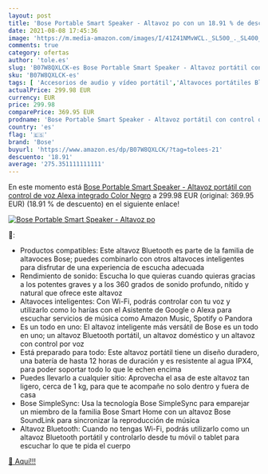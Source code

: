 ```yaml
---
layout: post
title: 'Bose Portable Smart Speaker - Altavoz po con un 18.91 % de descuento'
date: 2021-08-08 17:45:36
image: 'https://m.media-amazon.com/images/I/41Z41NMvWCL._SL500_._SL400_.jpg'
comments: true
category: ofertas
author: 'tole.es'
slug: 'B07W8QXLCK-es Bose Portable Smart Speaker - Altavoz portátil con control...'
sku: 'B07W8QXLCK-es'
tags: [ 'Accesorios de audio y vídeo portátil','Altavoces portátiles Bluetooth','Altavoces portátiles y altavoces con puerto dock','Audio y vídeo portátil','Electrónica','alexa','bose', ]
actualPrice: 299.98 EUR
currency: EUR
price: 299.98
comparePrice: 369.95 EUR
prodname: 'Bose Portable Smart Speaker - Altavoz portátil con control de voz Alexa integrado  Color Negro'
country: 'es'
flag: '🇪🇸'
brand: 'Bose'
buyurl: 'https://www.amazon.es/dp/B07W8QXLCK/?tag=tolees-21'
descuento: '18.91'
average: '275.351111111111'
---
```


En este momento está [Bose Portable Smart Speaker - Altavoz portátil con control de voz Alexa integrado  Color Negro](https://www.amazon.es/dp/B07W8QXLCK/?tag=tolees-21) a 299.98 EUR (original: 369.95 EUR) (18.91 %  de descuento) en el siguiente enlace!

[![Bose Portable Smart Speaker - Altavoz po](https://m.media-amazon.com/images/I/41Z41NMvWCL._SL500_._SL400_.jpg)](https://www.amazon.es/dp/B07W8QXLCK/?tag=tolees-21)

🔎:

- Productos compatibles: Este altavoz Bluetooth es parte de la familia de altavoces Bose; puedes combinarlo con otros altavoces inteligentes para disfrutar de una experiencia de escucha adecuada
- Rendimiento de sonido: Escucha lo que quieras cuando quieras gracias a los potentes graves y a los 360 grados de sonido profundo, nítido y natural que ofrece este altavoz
- Altavoces inteligentes: Con Wi-Fi, podrás controlar con tu voz y utilizarlo como lo harías con el Asistente de Google o Alexa para escuchar servicios de música como Amazon Music, Spotify o Pandora
- Es un todo en uno: El altavoz inteligente más versátil de Bose es un todo en uno; un altavoz Bluetooth portátil, un altavoz doméstico y un altavoz con control por voz
- Está preparado para todo: Este altavoz portátil tiene un diseño duradero, una batería de hasta 12 horas de duración y es resistente al agua IPX4, para poder soportar todo lo que le echen encima
- Puedes llevarlo a cualquier sitio: Aprovecha el asa de este altavoz tan ligero, cerca de 1 kg, para que te acompañe no solo dentro y fuera de casa
- Bose SimpleSync: Usa la tecnología Bose SimpleSync para emparejar un miembro de la familia Bose Smart Home con un altavoz Bose SoundLink para sincronizar la reproducción de música
- Altavoz Bluetooth: Cuando no tengas Wi-Fi, podrás utilizarlo como un altavoz Bluetooth portátil y controlarlo desde tu móvil o tablet para escuchar lo que te pida el cuerpo

[🛒 Aquí!!!](https://www.amazon.es/dp/B07W8QXLCK/?tag=tolees-21)
